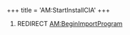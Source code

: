 +++
title = 'AM:StartInstallCIA'
+++

1.  REDIRECT [AM:BeginImportProgram](AM:BeginImportProgram "wikilink")